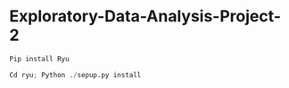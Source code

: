 # Exploratory-Data-Analysis-Project-2

```Python
Pip install Ryu

Cd ryu; Python ./sepup.py install
```
